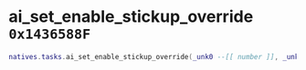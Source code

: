 # ai_set_enable_stickup_override `0x1436588F`

```lua
natives.tasks.ai_set_enable_stickup_override(_unk0 --[[ number ]], _unk1 --[[ number ]])
```